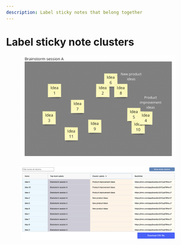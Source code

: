 ```yaml
---
description: Label sticky notes that belong together
---
```


# Label sticky note clusters

<figure><img src="../.gitbook/assets/VisualData_ClusterLabels_01.png" alt=""><figcaption></figcaption></figure>

<figure><img src="../.gitbook/assets/VisualData_ClusterLabels_results_01.png" alt=""><figcaption></figcaption></figure>

